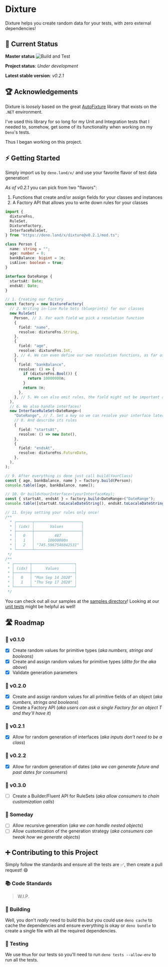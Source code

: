 # Dixture

Dixture helps you create random data for your tests, with zero external dependencies!

## 🚥 Current Status

**Master status** ![Build and Test](https://github.com/rodolphocastro/dixture/workflows/Build%20and%20Test/badge.svg?branch=master)

**Project status**: *Under development*

**Latest stable version**: *v0.2.1*

## 🏆 Acknowledgements

Dixture is *loosely* based on the great [AutoFixture](https://github.com/AutoFixture/AutoFixture) library that exists on the `.NET` environment.

I've used this library for so long for my Unit and Integration tests that I needed to, somehow, get some of its functionality when working on my `Deno`'s tests.

Thus I began working on this project.

## ⚡ Getting Started

Simply import us by `deno.land/x/` and use your favorite flavor of test data generation!

*As of v0.2.1* you can pick from two "flavors":

1. Functions that create and/or assign fields for your classes and instances
2. A Factory API that allows you to write down rules for your classes

```typescript
import {
  dixtureFns,
  RuleSet,
  DixtureFactory,
  InterfaceRuleSet,
} from "https://deno.land/x/dixture@v0.2.1/mod.ts";

class Person {
  name: string = "";
  age: number = 0;
  bankBalance: bigint = 1n;
  isAlive: boolean = true;
}

interface DateRange {
  startsAt: Date;
  endsAt: Date;
}

// 1. Creating our factory
const factory = new DixtureFactory(
  // 2. Writing in-line Rule Sets (blueprints) for our classes
  new RuleSet(
    Person, // 3. For each field we pick a resolution function
    {
      field: "name",
      resolve: dixtureFns.String,
    },
    {
      field: "age",
      resolve: dixtureFns.Int,
    }, // 4. We can even define our own resolution functions, as far as they return the expected type
    {
      field: "bankBalance",
      resolve: () => {
        if (dixtureFns.Bool()) {
          return 10000000n;
        }
        return 0n;
      },
    }, // 5. We can also omit rules, the field might not be important after all,
  ),
  // 6. We also handle interfaces!
  new InterfaceRuleSet<DateRange>(
    "DateRange", // 7. Set a key so we can resolve your interface later down the road
    // 8. And describe its rules
    {
      field: "startsAt",
      resolve: () => new Date(),
    },
    {
      field: "endsAt",
      resolve: dixtureFns.FutureDate,
    },
  ),
);

// 9. After everything is done just call build(YourClass)
const { age, bankBalance, name } = factory.build(Person);
console.table([age, bankBalance, name]);

// 10. Or build<YourInterface>(yourInterfaceKey);
const { startsAt, endsAt } = factory.build<DateRange>("DateRange");
console.table([startsAt.toLocaleDateString(), endsAt.toLocaleDateString()]);

// 11. Enjoy setting your rules only once!
/**
  * ┌───────┬─────────────────────┐
  * │ (idx) │       Values        │
  * ├───────┼─────────────────────┤
  * │   0   │         487         │
  * │   1   │      10000000n      │
  * │   2   │ "745.5967546042531" │
  * └───────┴─────────────────────┘
 */
/**
 * ┌───────┬───────────────────┐
 * │ (idx) │      Values       │
 * ├───────┼───────────────────┤
 * │   0   │ "Mon Sep 14 2020" │
 * │   1   │ "Thu Sep 17 2020" │
 * └───────┴───────────────────┘
 */
```

You can check out all our samples at the [samples directory](./samples/)! Looking at our [unit tests](./tests/) might be helpful as well!

## 🛣 Roadmap

### 🚩 v0.1.0

+ [X] Create random values for primitive types (*aka numbers, strings and booleans*)
+ [X] Create and assign random values for primitive types (*ditto for the aka above*)
+ [X] Validate generation parameters

### 🏁 v0.2.0

+ [X] Create and assign random values for all primitive fields of an object (*aka numbers, strings and booleans*)
+ [X] Create a Factory API (*aka users can ask a single Factory for an object T and they'll have it*)

### 🍾 v0.2.1

+ [X] Allow for random generation of interfaces (*aka inputs don't need to be a class*)

### 🍔 v0.2.2

+ [X] Allow for random generation of dates (*aka we can generate future and past dates for consumers*)

### 🌊 v0.3.0

+ [ ] Create a Builder/Fluent API for RuleSets (*aka allow consumers to chain customization calls*)

### 💭 Someday

+ [ ] Allow recursive generation (*aka we can handle nested objects*)
+ [ ] Allow customization of the generation strategy (*aka consumers can tweak how we generate objects*)

## ➕ Contributing to this Project

Simply follow the standards and ensure all the tests are ✅, then create a pull request! 😄

### 📚 Code Standards

> W.I.P.

### 🔨 Building

Well, you don't *really* need to build this but you could use `deno cache` to cache the dependencies and ensure everything is okay or `deno bundle` to create a single file with all the required dependencies.

### 🤖 Testing

We use `Rhum` for our tests so you'll need to run `deno tests --allow-env` to run all the tests.
